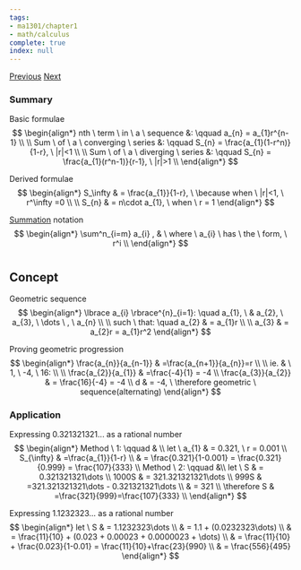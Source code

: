 ```yaml
---
tags:
- ma1301/chapter1
- math/calculus
complete: true
index: null
---
```

[Previous](/labyrinth/notes/math/ma1301/arithmetic_series)   [Next](/labyrinth/notes/math/ma1301/binomial_theorem)

### Summary
Basic formulae
$$
\begin{align*}
nth \ term \ in \ a \ sequence &: \qquad a_{n} = a_{1}r^{n-1} \\
\\
Sum \ of \ a \ converging \ series &: \qquad S_{n} = \frac{a_{1}(1-r^n)}{1-r}, \ |r|<1 \\
\\
Sum \ of \ a \ diverging \ series &: \qquad S_{n} = \frac{a_{1}(r^n-1)}{r-1}, \ |r|>1 \\
\end{align*}
$$

Derived formulae
$$
\begin{align*}
S_\infty & = \frac{a_{1}}{1-r}, \ \because when \ |r|<1, \ r^\infty =0 \\
\\
S_{n} & = n\cdot a_{1}, \ when \ r = 1
\end{align*}
$$

[Summation](/labyrinth/notes/math/math_fundementals/summation_notation) notation
$$
\begin{align*}
\sum^n_{i=m} a_{i} , & \ where \ a_{i} \ has \ the \ form, \ r^i \\
\end{align*}
$$

#

## Concept
Geometric sequence
$$
\begin{align*}
\lbrace a_{i} \rbrace^{n}_{i=1}: \quad a_{1}, \ & a_{2}, \ a_{3}, \ \dots \ , \ a_{n} \\
\\
such \ that: \quad a_{2} & = a_{1}r \\
\\
a_{3} & = a_{2}r = a_{1}r^2
\end{align*}
$$

Proving geometric progression
$$
\begin{align*}
\frac{a_{n}}{a_{n-1}} & =\frac{a_{n+1}}{a_{n}}=r \\
\\
ie. & \ 1, \ -4, \ 16: \\
\\
\frac{a_{2}}{a_{1}} & =\frac{-4}{1} = -4 \\
\frac{a_{3}}{a_{2}} & = \frac{16}{-4} = -4 \\
d & = -4, \ \therefore geometric \ sequence(alternating)
\end{align*}
$$

### Application
Expressing 0.321321321... as a rational number
$$
\begin{align*}
Method \ 1: \qquad & \\
let \ a_{1} & = 0.321, \ r = 0.001 \\
S_{\infty} & =\frac{a_{1}}{1-r} \\
& = \frac{0.321}{1-0.001} = \frac{0.321}{0.999} = \frac{107}{333}
\\
Method \ 2: \qquad &\\
let \ S & = 0.321321321\dots \\
1000S & = 321.321321321\dots  \\
999S & =321.321321321\dots - 0.321321321\dots \\
& = 321 \\
\therefore S & =\frac{321}{999}=\frac{107}{333} \\ 
\end{align*}
$$

Expressing 1.1232323... as a rational number
$$
\begin{align*}
let \ S & = 1.1232323\dots \\
& = 1.1 + (0.0232323\dots) \\
& = \frac{11}{10} + (0.023 + 0.00023 + 0.0000023 + \dots) \\
& = \frac{11}{10} + \frac{0.023}{1-0.01} = \frac{11}{10}+\frac{23}{990} \\
& = \frac{556}{495}
\end{align*}
$$